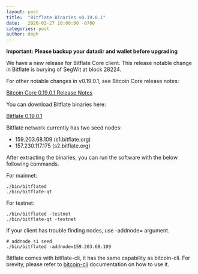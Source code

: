 ```yaml
---
layout: post
title:  "Bitflate Binaries v0.19.0.1"
date:   2020-03-27 10:00:00 -0700
categories: post
author: doph
---
```


**Important: Please backup your datadir and wallet before upgrading**

We have a new release for Bitflate Core client. This release notable change in Bitflate is burying of SegWit at block 28224.

For other notable changes in v0.19.0.1, see Bitcoin Core release notes:

[Bitcoin Core 0.19.0.1 Release Notes](https://bitcoin.org/en/release/v0.19.0.1)

You can download Bitflate binaries here:

[Bitflate 0.19.0.1](https://github.com/bitflate/bitflate/releases/tag/v0.19.0.1)

Bitflate network currently has two seed nodes:

- 159.203.68.109 (s1.bitflate.org)
- 157.230.117.175 (s2.bitflate.org)

After extracting the binaries, you can run the software with the below following commands.

For mainnet:

```
./bin/bitflated
./bin/bitflate-qt
```

For testnet:

```
./bin/bitflated -testnet
./bin/bitflate-qt -testnet
```

If your client has trouble finding nodes, use -addnode= argument.

```
# addnode s1 seed
./bin/bitflated -addnode=159.203.68.109
```

Bitflate comes with bitflate-cli, it has the same capability as bitcoin-cli. For brevity,
please refer to [bitcoin-cli](https://en.bitcoin.it/wiki/Original_Bitcoin_client/API_calls_list) documentation on how to use it.